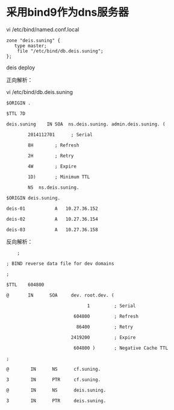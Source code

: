 采用bind9作为dns服务器
====
vi /etc/bind/named.conf.local 

    zone "deis.suning" {
       type master;
        file "/etc/bind/db.deis.suning";
    };

deis deploy

正向解析：

vi /etc/bind/db.deis.suning

    $ORIGIN .
    
    $TTL 7D
    
    deis.suning    IN SOA  ns.deis.suning. admin.deis.suning. (
    
            2014112701      ; Serial
            
            8H        ; Refresh
            
            2H        ; Retry
            
            4W        ; Expire
            
            1D)       ; Minimum TTL
    
            NS  ns.deis.suning.
    
    $ORIGIN deis.suning.
    
    deis-01           A   10.27.36.152
    
    deis-02           A   10.27.36.154
    
    deis-03           A   10.27.36.158
    
反向解析：
    
        ;
        
    ; BIND reverse data file for dev domains
    
    ;
    
    $TTL    604800
    
    @       IN      SOA     dev. root.dev. (
    
                                  1         ; Serial
                                  
                             604800         ; Refresh
                             
                              86400         ; Retry
                              
                            2419200         ; Expire
                            
                             604800 )       ; Negative Cache TTL
                             
    ;
    
    @        IN      NS      cf.suning.
    
    3        IN      PTR     cf.suning.
    
    @        IN      NS      deis.suning.
    
    3        IN      PTR     deis.suning.
    
    
    
    
